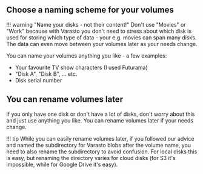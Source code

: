 Choose a naming scheme for your volumes
---------------------------------------

!!! warning "Name your disks - not their content!"
	Don't use "Movies" or "Work" because with Varasto you don't need to stress about which
	disk is used for storing which type of data - your e.g. movies can span many disks. The data
	can even move between your volumes later as your needs change.

You can name your volumes anything you like - a few examples:

- Your favourite TV show characters (I used Futurama)
- "Disk A", "Disk B", ... etc.
- Disk serial number


You can rename volumes later
----------------------------

If you only have one disk or don't have a lot of disks, don't worry about this and just
use anything you like. You can rename volumes later if your needs change.

!!! tip
	While you can easily rename volumes later, if you followed our advice and named the
	subdirectory for Varasto blobs after the volume name, you need to also rename the
	subdirectory to avoid confusion. For local disks this is easy, but renaming the directory
	varies for cloud disks (for S3 it's impossible, while for Google Drive it's easy).
